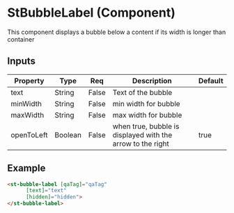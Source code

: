 # StBubbleLabel (Component)

   This component displays a bubble below a content if its width is longer than container

## Inputs

| Property   | Type    | Req   | Description                                                | Default |
| ---------- | ------- | ----- | ---------------------------------------------------------- | ------- |
| text       | String  | False | Text of the bubble                                         |         |
| minWidth   | String  | False | min width for bubble                                       |         |
| maxWidth   | String  | False | max width for bubble                                       |         |
| openToLeft | Boolean | False | when true, bubble is displayed with the arrow to the right | true    |

## Example


```html
<st-bubble-label [qaTag]="qaTag"
      [text]="text"
      [hidden]="hidden">
</st-bubble-label>
```

